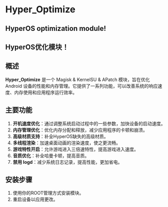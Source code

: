 # Hyper_Optimize
## HyperOS optimization module!
## HyperOS优化模块！
## 概述
**Hyper_Optimize** 是一个 Magisk & KernelSU & APatch 模块，旨在优化 Android 设备的性能和内存管理。它提供了一系列功能，可以改善系统的响应速度、内存使用和应用程序运行效率。

## 主要功能
1. **开机速度优化**：通过调整系统启动过程中的一些参数，加快设备的启动速度。
2. **内存管理优化**：优化内存分配和释放，减少应用程序的卡顿和崩溃。
3. **高级材质支持**：补全HyperOS缺失的高级材质。
4. **多线程渲染**：加速桌面动画的渲染速度，使之更流畅。
5. **游戏特性开启**：允许游戏进入三倍速特性，提高游戏进入速度。
6. **音质优化**：补全哈曼卡顿，提高音质。
7. **禁用 logd**：减少系统日志记录，提高性能，更加省电。

## 安装步骤
1. 使用你的ROOT管理方式安装模块。
2. 重启设备以应用更改。
